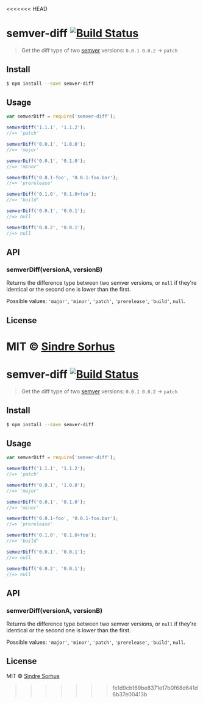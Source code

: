 <<<<<<< HEAD
# semver-diff [![Build Status](https://travis-ci.org/sindresorhus/semver-diff.svg?branch=master)](https://travis-ci.org/sindresorhus/semver-diff)

> Get the diff type of two [semver](https://github.com/isaacs/node-semver) versions: `0.0.1 0.0.2` → `patch`


## Install

```sh
$ npm install --save semver-diff
```


## Usage

```js
var semverDiff = require('semver-diff');

semverDiff('1.1.1', '1.1.2');
//=> 'patch'

semverDiff('0.0.1', '1.0.0');
//=> 'major'

semverDiff('0.0.1', '0.1.0');
//=> 'minor'

semverDiff('0.0.1-foo', '0.0.1-foo.bar');
//=> 'prerelease'

semverDiff('0.1.0', '0.1.0+foo');
//=> 'build'

semverDiff('0.0.1', '0.0.1');
//=> null

semverDiff('0.0.2', '0.0.1');
//=> null
```


## API

### semverDiff(versionA, versionB)

Returns the difference type between two semver versions, or `null` if they're identical or the second one is lower than the first.

Possible values: `'major'`, `'minor'`, `'patch'`, `'prerelease'`, `'build'`, `null`.


## License

MIT © [Sindre Sorhus](http://sindresorhus.com)
=======
# semver-diff [![Build Status](https://travis-ci.org/sindresorhus/semver-diff.svg?branch=master)](https://travis-ci.org/sindresorhus/semver-diff)

> Get the diff type of two [semver](https://github.com/isaacs/node-semver) versions: `0.0.1 0.0.2` → `patch`


## Install

```sh
$ npm install --save semver-diff
```


## Usage

```js
var semverDiff = require('semver-diff');

semverDiff('1.1.1', '1.1.2');
//=> 'patch'

semverDiff('0.0.1', '1.0.0');
//=> 'major'

semverDiff('0.0.1', '0.1.0');
//=> 'minor'

semverDiff('0.0.1-foo', '0.0.1-foo.bar');
//=> 'prerelease'

semverDiff('0.1.0', '0.1.0+foo');
//=> 'build'

semverDiff('0.0.1', '0.0.1');
//=> null

semverDiff('0.0.2', '0.0.1');
//=> null
```


## API

### semverDiff(versionA, versionB)

Returns the difference type between two semver versions, or `null` if they're identical or the second one is lower than the first.

Possible values: `'major'`, `'minor'`, `'patch'`, `'prerelease'`, `'build'`, `null`.


## License

MIT © [Sindre Sorhus](http://sindresorhus.com)
>>>>>>> fe1d9cb169be8371e17b0f68d641d6b37e00413b
